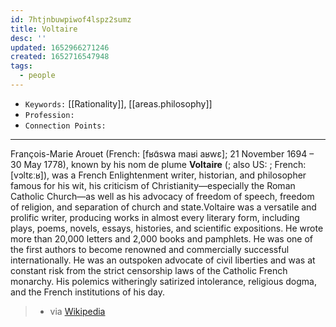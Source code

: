 ```yaml
---
id: 7htjnbuwpiwof4lspz2sumz
title: Voltaire
desc: ''
updated: 1652966271246
created: 1652716547948
tags:
  - people
---
```


- `Keywords:` [[Rationality]], [[areas.philosophy]]
- `Profession:`
- `Connection Points:`

---

François-Marie Arouet (French: [fʁɑ̃swa maʁi aʁwɛ]; 21 November 1694 – 30 May 1778), known by his nom de plume **Voltaire** (; also US: ; French: [vɔltɛːʁ]), was a French Enlightenment writer, historian, and philosopher famous for his wit, his criticism of Christianity—especially the Roman Catholic Church—as well as his advocacy of freedom of speech, freedom of religion, and separation of church and state.Voltaire was a versatile and prolific writer, producing works in almost every literary form, including plays, poems, novels, essays, histories, and scientific expositions. He wrote more than 20,000 letters and 2,000 books and pamphlets. He was one of the first authors to become renowned and commercially successful internationally. He was an outspoken advocate of civil liberties and was at constant risk from the strict censorship laws of the Catholic French monarchy. His polemics witheringly satirized intolerance, religious dogma, and the French institutions of his day.

> - via [Wikipedia](https://en.wikipedia.org/wiki/Voltaire)
